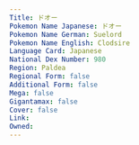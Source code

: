 ```yaml
---
﻿Title: ドオー
Pokemon Name Japanese: ドオー
Pokemon Name German: Suelord
Pokemon Name English: Clodsire
Language Card: Japanese
National Dex Number: 980
Region: Paldea
Regional Form: false
Additional Form: false
Mega: false
Gigantamax: false
Cover: false
Link: 
Owned: 
---
```

